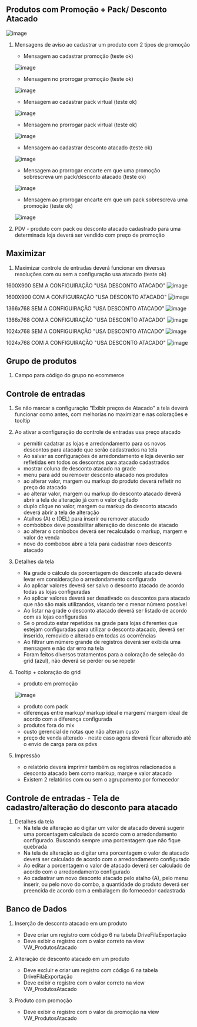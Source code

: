 ## Produtos com Promoção + Pack/ Desconto Atacado

![image](https://user-images.githubusercontent.com/50722662/126704493-38e2b307-d932-47aa-84e9-aab9192d8568.png)



1. Mensagens de aviso ao cadastrar um produto com 2 tipos de promoção
    * Mensagem ao cadastrar promoção (teste ok)
   
   ![image](https://user-images.githubusercontent.com/80394522/126570266-81f09b1a-a046-44db-b0c7-dc1b7c72700a.png)
   
    * Mensagem no prorrogar promoção (teste ok)

   ![image](https://user-images.githubusercontent.com/80394522/126570848-d1619472-9d21-4b21-83c4-7e16b05ab02f.png)

    * Mensagem ao cadastrar pack virtual (teste ok)

   ![image](https://user-images.githubusercontent.com/80394522/126572067-ef8e1ca9-9b7a-4e5d-ab5b-9b6e3ee7a6ec.png)

    * Mensagem no prorrogar pack virtual (teste ok)

   ![image](https://user-images.githubusercontent.com/80394522/126576420-c2b48e25-6e53-4ba7-9886-805f4c3e6f6b.png)   

    * Mensagem ao cadastrar desconto atacado (teste ok)

   ![image](https://user-images.githubusercontent.com/80394522/126576580-016d64c9-0bec-449d-9634-5b4915fe1294.png)

    * Mensagem ao prorrogar encarte em que uma promoção sobrescreva um pack/desconto atacado (teste ok)
    
   ![image](https://user-images.githubusercontent.com/80394522/126577627-99768c43-3ca5-4cc8-b2cc-ebb3733bdb03.png)


    * Mensagem ao prorrogar encarte em que um pack sobrescreva uma promoção (teste ok)

    ![image](https://user-images.githubusercontent.com/80394522/126576977-c9752870-0b9d-4821-9a12-c2bce5b646d6.png)


1. PDV - produto com pack ou desconto atacado cadastrado para uma determinada loja deverá ser vendido com preço de promoção

## Maximizar

1. Maximizar controle de entradas deverá funcionar em diversas resoluções com ou sem a configuração usa atacado  (teste ok)

1600X900 SEM A CONFIGUIRAÇÃO "USA DESCONTO ATACADO"
![image](https://user-images.githubusercontent.com/80394522/126577922-379fe4b3-e374-42e9-9fc6-46a1e2882885.png)

1600X900 COM A CONFIGUIRAÇÃO "USA DESCONTO ATACADO"
![image](https://user-images.githubusercontent.com/80394522/126577960-bbf7cfd9-5c3a-4029-b77b-cc7718696c64.png)

1366x768 SEM A CONFIGUIRAÇÃO "USA DESCONTO ATACADO"
![image](https://user-images.githubusercontent.com/80394522/126578087-478fc2c2-5e87-4f8a-aff2-193f19dee031.png)

1366x768 COM A CONFIGUIRAÇÃO "USA DESCONTO ATACADO"
![image](https://user-images.githubusercontent.com/80394522/126578069-64f55c14-8e8a-4399-bb71-83c2dc0af357.png)

1024x768 SEM A CONFIGUIRAÇÃO "USA DESCONTO ATACADO"
![image](https://user-images.githubusercontent.com/80394522/126578170-aa3e3d8a-93a4-4d86-b506-c8213a69e138.png)

1024x768 COM A CONFIGUIRAÇÃO "USA DESCONTO ATACADO"
![image](https://user-images.githubusercontent.com/80394522/126578192-ba78123f-4b59-499b-8cc5-3733f6784d1e.png)


## Grupo de produtos

1. Campo para código do grupo no ecommerce

## Controle de entradas

1. Se não marcar a configuração "Exibir preços de Atacado" a tela deverá funcionar como antes, com melhorias no maximizar e nas colorações e tooltip

1. Ao ativar a configuração do controle de entradas usa preço atacado 
    * permitir cadatrar as lojas e arredondamento para os novos descontos para atacado que serão cadastrados na tela
    * Ao salvar as configurações de arredondamento e loja deverão ser refletidas em todos os descontos para atacado cadastrados
    * mostrar coluna de desconto atacado na grade
    * menu para add ou remover desconto atacado nos produtos 
    * ao alterar valor, margem ou markup do produto deverá refletir no preço do atacado
    * ao alterar valor, margem ou markup do desconto atacado deverá abrir a tela de alteração já com o valor digitado
    * duplo clique no valor, margem ou markup do desconto atacado deverá abrir a tela de alteração
    * Atalhos (A) e (DEL) para inserir ou remover atacado
    * combobbox deve possibilitar alteração do desconto de atacado
    * ao alterar o combobox deverá ser recalculado o markup, margem e valor de venda 
    * novo do combobox abre a tela para cadastrar novo desconto atacado

1. Detalhes da tela
    * Na grade o cálculo da porcentagem do desconto atacado deverá levar em consideração o arredondamento configurado
    * Ao aplicar valores deverá ser salvo o desconto atacado de acordo todas as lojas configuradas
    * Ao aplicar valores deverá ser desativado os descontos para atacado que não são mais utilizandos, visando ter o menor número possível
    * Ao listar na grade o desconto atacado deverá ser listado de acordo com as lojas configuradas
    * Se o produto estar repetidos na grade para lojas diferentes que estejam configuradas para utilizar o desconto atacado, deverá ser 
    inserido, removido e alterado em todas as ocorrências
    * Ao filtrar um número grande de registros deverá ser exibida uma mensagem e não dar erro na tela
    * Foram feitos diversos tratamentos para a coloração de seleção do grid (azul), não deverá se perder ou se repetir

1. Tooltip + coloração do grid
    * produto em promoção

   ![image](https://user-images.githubusercontent.com/80394522/126570751-4b63127d-4b66-46df-9f84-d67a6751457c.png)

    * produto com pack
    * diferenças entre markup/ markup ideal e margem/ margem ideal de acordo com a diferença configurada 
    * produtos fora do mix 
    * custo gerencial de notas que não alteram custo
    * preço de venda alterado - neste caso agora deverá ficar alterado até o envio de carga para os pdvs

1. Impressão
    * o relatório deverá imprimir também os registros relacionados a desconto atacado bem como markup, marge e valor atacado
    * Existem 2 relatórios com ou sem o agrupamento por fornecedor
    
## Controle de entradas - Tela de cadastro/alteração do desconto para atacado

1. Detalhes da tela
    * Na tela de alteração ao digitar um valor de atacado deverá sugerir uma porcentagem calculada de acordo com o arredondamento configurado. 
    Buscando sempre uma porcentagem que não fique quebrada
    * Na tela de alteração ao digitar uma porcentagem o valor de atacado deverá ser calculado de acordo com o arredondamento configurado
    * Ao editar a porcentagem o valor de atacado deverá ser calculado de acordo com o arredondamento configurado    
    * Ao cadastrar um novo desconto atacado pelo atalho (A), pelo menu inserir, ou pelo novo do combo, a quantidade do produto deverá ser preencida de acordo com a embalagem do fornecedor cadastrada


## Banco de Dados 

1. Inserção de desconto atacado em um produto
   * Deve criar um registro com código 6 na tabela DriveFilaExportação
   * Deve exibir o registro com o valor correto na view VW_ProdutosAtacado

1. Alteração de desconto atacado em um produto
   * Deve excluir e criar um registro com código 6 na tabela DriveFilaExportação
   * Deve exibir o registro com o valor correto na view VW_ProdutosAtacado

1. Produto com promoção
   * Deve exibir o registro com o valor da promoção na view VW_ProdutosAtacado
